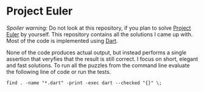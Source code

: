 Project Euler
=============

*Spoiler warning:* Do not look at this repository, if you plan to solve
[Project Euler](http://projecteuler.net/) by yourself. This repository
contains all the solutions I came up with. Most of the code is implemented
using [Dart](http://dartlang.org).

None of the code produces actual output, but instead performs a single
assertion that veryfies that the result is still correct. I focus on
short, elegant and fast solutions. To run all the puzzles from the command
line evaluate the following line of code or run the tests.

    find . -name "*.dart" -print -exec dart --checked "{}" \;
